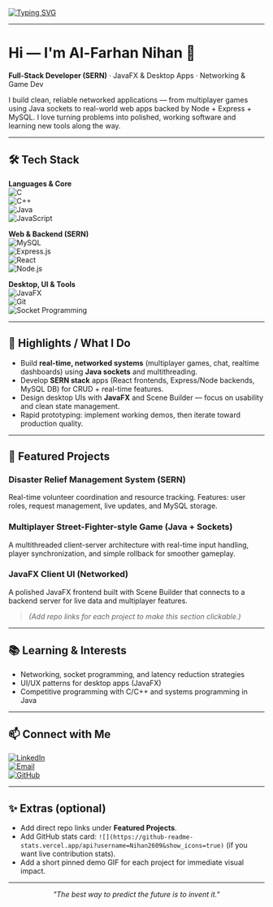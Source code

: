 <!-- Typing SVG Animation -->
[![Typing SVG](https://readme-typing-svg.demolab.com?font=Fira+Code&size=26&pause=1000&color=00BFFF&center=true&vCenter=true&width=900&lines=Hi+there%2C+I'm+Nihan+👋;Full+Stack+Developer+%7C+SERN+Stack;JavaFX+%7C+C%2FC%2B%2B;Always+Learning+and+Building+🚀)](https://git.io/typing-svg)

---

# Hi — I'm Al-Farhan Nihan 👋  
**Full-Stack Developer (SERN)** · JavaFX & Desktop Apps · Networking & Game Dev

I build clean, reliable networked applications — from multiplayer games using Java sockets to real-world web apps backed by Node + Express + MySQL. I love turning problems into polished, working software and learning new tools along the way.

---

## 🛠 Tech Stack

**Languages & Core**  
![C](https://img.shields.io/badge/C-A8B9CC?style=flat&logo=c&logoColor=000)  
![C++](https://img.shields.io/badge/C%2B%2B-00599C?style=flat&logo=c%2B%2B&logoColor=white)  
![Java](https://img.shields.io/badge/Java-ED8B00?style=flat&logo=openjdk&logoColor=white)  
![JavaScript](https://img.shields.io/badge/JavaScript-F7DF1E?style=flat&logo=javascript&logoColor=000)

**Web & Backend (SERN)**  
![MySQL](https://img.shields.io/badge/MySQL-005C84?style=flat&logo=mysql&logoColor=white)  
![Express.js](https://img.shields.io/badge/Express.js-404D59?style=flat)  
![React](https://img.shields.io/badge/React-20232A?style=flat&logo=react&logoColor=61DAFB)  
![Node.js](https://img.shields.io/badge/Node.js-339933?style=flat&logo=node.js&logoColor=white)

**Desktop, UI & Tools**  
![JavaFX](https://img.shields.io/badge/JavaFX-FF6F00?style=flat&logo=java&logoColor=white)  
![Git](https://img.shields.io/badge/Git-F05032?style=flat&logo=git&logoColor=white)  
![Socket Programming](https://img.shields.io/badge/Networking-Sockets-0A66C2?style=flat)

---

## 🚀 Highlights / What I Do
- Build **real-time, networked systems** (multiplayer games, chat, realtime dashboards) using **Java sockets** and multithreading.  
- Develop **SERN stack** apps (React frontends, Express/Node backends, MySQL DB) for CRUD + real-time features.  
- Design desktop UIs with **JavaFX** and Scene Builder — focus on usability and clean state management.  
- Rapid prototyping: implement working demos, then iterate toward production quality.

---

## 📌 Featured Projects

### Disaster Relief Management System (SERN)  
Real-time volunteer coordination and resource tracking. Features: user roles, request management, live updates, and MySQL storage.

### Multiplayer Street-Fighter-style Game (Java + Sockets)  
A multithreaded client-server architecture with real-time input handling, player synchronization, and simple rollback for smoother gameplay.

### JavaFX Client UI (Networked)  
A polished JavaFX frontend built with Scene Builder that connects to a backend server for live data and multiplayer features.

> *(Add repo links for each project to make this section clickable.)*

---

## 📚 Learning & Interests
- Networking, socket programming, and latency reduction strategies  
- UI/UX patterns for desktop apps (JavaFX)  
- Competitive programming with C/C++ and systems programming in Java

---

## 📫 Connect with Me
[![LinkedIn](https://img.shields.io/badge/-LinkedIn-0077B5?style=flat&logo=linkedin&logoColor=white)](https://www.linkedin.com/in/al-farhan-nihan-71a9a8271/)  
[![Email](https://img.shields.io/badge/-Email-D14836?style=flat&logo=gmail&logoColor=white)](mailto:alnihan196@gmail.com)  
[![GitHub](https://img.shields.io/badge/-GitHub-181717?style=flat&logo=github)](https://github.com/Nihan2609)

---

## ✨ Extras (optional)
- Add direct repo links under **Featured Projects**.  
- Add GitHub stats card: `![](https://github-readme-stats.vercel.app/api?username=Nihan2609&show_icons=true)` (if you want live contribution stats).  
- Add a short pinned demo GIF for each project for immediate visual impact.

---

<p align="center"><i>"The best way to predict the future is to invent it."</i></p>

